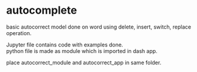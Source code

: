 # autocomplete
basic autocorrect model done on word using delete, insert, switch, replace operation.   
  
Jupyter file contains code with examples done.  
python file is made as module which is imported in dash app.  
  
place autocorrect_module and autocorrect_app in same folder.
